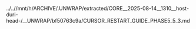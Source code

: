 ../..//mnt/h/ARCHIVE/.UNWRAP/extracted/CORE__2025-08-14__1310__host-duri-head-/__UNWRAP/bf50763c9a/CURSOR_RESTART_GUIDE_PHASE5_5_3.md